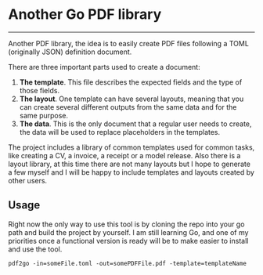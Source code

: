 # Another Go PDF library

*****

Another PDF library, the idea is to easily create PDF files following a TOML (originally JSON) definition document.

There are three important parts used to create a document:
1. **The template**. This file describes the expected fields and the type of those fields.
2. **The layout**. One template can have several layouts, meaning that you can create several different outputs from the same data and for the same purpose.
3. **The data**. This is the only document that a regular user needs to create, the data will be used to replace placeholders in the templates.

The project includes a library of common templates used for common tasks, like creating a CV, a invoice, a receipt or a model release. Also there is a layout library, at this time there are not many layouts but I hope to generate a few myself and I will be happy to include templates and layouts created by other users.

## Usage
Right now the only way to use this tool is by cloning the repo into your go path and build the project by yourself. I am still learning Go, and one of my priorities once a functional version is ready will be to make easier to install and use the tool.
```
pdf2go -in=someFile.toml -out=somePDFFile.pdf -template=templateName
```
